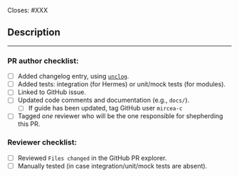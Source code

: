<!-- < < < < < < < < < < < < < < < < < < < < < < < < < < < < < < < < < ☺
v                               ✰  Thanks for creating a PR! ✰
v    Before smashing the submit button please review the checkboxes.
v    If a checkbox is n/a - please still include it but + a little note why
☺ > > > > > > > > > > > > > > > > > > > > > > > > > > > > > > > > >  -->

Closes: #XXX

## Description

<!-- Add a description of the changes that this PR introduces and the files that
are the most critical to review. -->
<!-- Apply relevant labels to indicate:
    - (WHY) The purpose or objective of this PR with "O" labels
    - (WHICH) The part of the system this PR relates to (use "E" for external or "I" for internal levels)
    - (HOW) If any administrative considerations should be taken into account (use "A" labels)
    This will help us prioritize and categorize your pull request more effectively 
-->


______

### PR author checklist:
- [ ] Added changelog entry, using [`unclog`](https://github.com/informalsystems/unclog).
- [ ] Added tests: integration (for Hermes) or unit/mock tests (for modules).
- [ ] Linked to GitHub issue.
- [ ] Updated code comments and documentation (e.g., `docs/`).
  - [ ] If guide has been updated, tag GitHub user `mircea-c`
- [ ] Tagged *one* reviewer who will be the one responsible for shepherding this PR.

### Reviewer checklist:

- [ ] Reviewed `Files changed` in the GitHub PR explorer.
- [ ] Manually tested (in case integration/unit/mock tests are absent).
